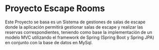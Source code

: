 # Proyecto Escape Rooms

 Este Proyecto se basa es un Sistema de gestiones de salas de escape donde la aplicación permitirá gestionar salas de escape y realizar las reservas correspondientes, teniendo como base la implementación de un modelo MVC utilizando el framework de Spring (Spring Boot y Spring JPA) en conjunto con la base de datos en MySql.
